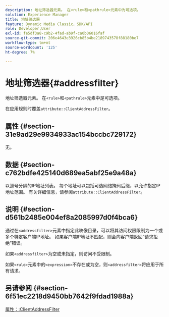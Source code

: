 ```yaml
---
description: 地址筛选器元素。 在<rule>和<pathrule>元素中为可选项。
solution: Experience Manager
title: 地址筛选器
feature: Dynamic Media Classic，SDK/API
role: Developer,User
exl-id: fe5df3a8-c9b2-4fad-ab9f-ca0b06016faf
source-git-commit: 206e4643e3926cb85b4be2189743578f88180be7
workflow-type: tm+mt
source-wordcount: '125'
ht-degree: 7%

---
```


# 地址筛选器{#addressfilter}

地址筛选器元素。 在`<rule>`和`<pathrule>`元素中是可选项。

在应用规则时覆盖`attribute::ClientAddressFilter`。

## 属性 {#section-31e9ad29e9934933ac154bccbc729172}

无。

## 数据 {#section-c762bdfe425140d689ea5abf25e9a48a}

以逗号分隔的IP地址列表。 每个地址可以包括可选网络掩码后缀，以允许指定IP地址范围。 有关详细信息，请参阅`attribute::ClientAddressFilter`。

## 说明 {#section-d561b2485e004ef8a2085997d0f4bca6}

通过在`<addressfilter>`元素中指定此映像目录，可以将其访问权限限制为一个或多个特定客户端IP地址。 如果客户端IP地址不匹配，则会向客户端返回“请求拒绝”错误。

如果`<addressfilter>`为空或未指定，则访问不受限制。

如果`<rule>`元素中的`<expression>`不存在或为空，则`<addressfilter>`将应用于所有请求。

## 另请参阅 {#section-6f51ec2218d9450bb7642f9fdad1988a}

[属性：:ClientAddressFilter](../../../../../is-api/image-catalog/image-serving-api-ref/c-image-catalog-reference/c-attributes-reference/r-clientaddressfilter.md#reference-7000c1f77b134462a1f06b733f29ba68)
